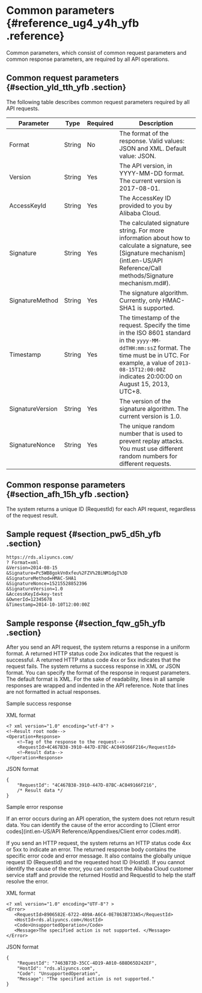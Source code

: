# Common parameters {#reference_ug4_y4h_yfb .reference}

Common parameters, which consist of common request parameters and common response parameters, are required by all API operations.

## Common request parameters {#section_yld_tth_yfb .section}

The following table describes common request parameters required by all API requests.

|Parameter|Type|Required|Description|
|---------|----|--------|-----------|
|Format|String|No|The format of the response. Valid values: JSON and XML. Default value: JSON.|
|Version|String|Yes|The API version, in YYYY-MM-DD format. The current version is 2017-08-01.|
|AccessKeyId|String|Yes|The AccessKey ID provided to you by Alibaba Cloud.|
|Signature|String|Yes|The calculated signature string. For more information about how to calculate a signature, see [Signature mechanism](intl.en-US/API Reference/Call methods/Signature mechanism.md#).|
|SignatureMethod|String|Yes|The signature algorithm. Currently, only HMAC-SHA1 is supported.|
|Timestamp|String|Yes|The timestamp of the request. Specify the time in the ISO 8601 standard in the `yyyy-MM-ddTHH:mm:ssZ` format. The time must be in UTC. For example, a value of `2013-08-15T12:00:00Z` indicates 20:00:00 on August 15, 2013, UTC+8.|
|SignatureVersion|String|Yes|The version of the signature algorithm. The current version is 1.0.|
|SignatureNonce|String|Yes|The unique random number that is used to prevent replay attacks. You must use different random numbers for different requests.|

## Common response parameters {#section_afh_15h_yfb .section}

The system returns a unique ID \(RequestId\) for each API request, regardless of the request result.

## Sample request {#section_pw5_d5h_yfb .section}

```
https://rds.aliyuncs.com/
? Format=xml
&Version=2014-08-15
&Signature=Pc5WB8gokVn0xfeu%2FZV%2BiNM1dgI%3D 
&SignatureMethod=HMAC-SHA1
&SignatureNonce=15215528852396
&SignatureVersion=1.0
&AccessKeyId=key-test
&OwnerId=12345678
&Timestamp=2014-10-10T12:00:00Z
```

## Sample response {#section_fqw_g5h_yfb .section}

After you send an API request, the system returns a response in a uniform format. A returned HTTP status code 2xx indicates that the request is successful. A returned HTTP status code 4xx or 5xx indicates that the request fails. The system returns a success response in XML or JSON format. You can specify the format of the response in request parameters. The default format is XML. For the sake of readability, lines in all sample responses are wrapped and indented in the API reference. Note that lines are not formatted in actual responses.

Sample success response

XML format

```
<? xml version="1.0" encoding="utf-8"? > 
<!—Result root node-->
<Operation+Response>
    <!—Tag of the response to the request-->
    <RequestId>4C467B38-3910-447D-87BC-AC049166F216</RequestId>
    <!—Result data-->
</Operation+Response>
```

JSON format

```
{
    "RequestId": "4C467B38-3910-447D-87BC-AC049166F216",
    /* Result data */
}
```

Sample error response

If an error occurs during an API operation, the system does not return result data. You can identify the cause of the error according to [Client error codes](intl.en-US/API Reference/Appendixes/Client error codes.md#).

If you send an HTTP request, the system returns an HTTP status code 4xx or 5xx to indicate an error. The returned response body contains the specific error code and error message. It also contains the globally unique request ID \(RequestId\) and the requested host ID \(HostId\). If you cannot identify the cause of the error, you can contact the Alibaba Cloud customer service staff and provide the returned HostId and RequestId to help the staff resolve the error.

XML format

```
<? xml version="1.0" encoding="UTF-8"? >
<Error>
   <RequestId>8906582E-6722-409A-A6C4-0E7863B733A5</RequestId>
   <HostId>rds.aliyuncs.com</HostId>
   <Code>UnsupportedOperation</Code>
   <Message>The specified action is not supported. </Message>
</Error>
```

JSON format

```
{
    "RequestId": "7463B73D-35CC-4D19-A010-6B8D65D242EF",
    "HostId": "rds.aliyuncs.com",
    "Code": "UnsupportedOperation",
    "Message": "The specified action is not supported."
}
```

